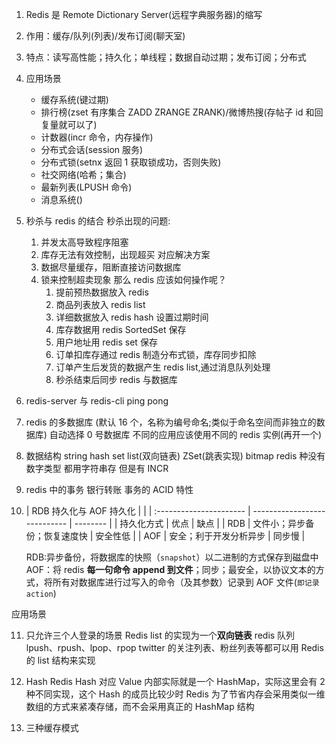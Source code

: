 1.  Redis 是 Remote Dictionary Server(远程字典服务器)的缩写
2.  作用：缓存/队列(列表)/发布订阅(聊天室)
3.  特点：读写高性能；持久化；单线程；数据自动过期；发布订阅；分布式
4.  应用场景
    - 缓存系统(键过期)
    - 排行榜(zset 有序集合 ZADD ZRANGE ZRANK)/微博热搜(存帖子 id 和回复量就可以了)
    - 计数器(incr 命令，内存操作)
    - 分布式会话(session 服务)
    - 分布式锁(setnx 返回 1 获取锁成功，否则失败)
    - 社交网络(哈希；集合)
    - 最新列表(LPUSH 命令)
    - 消息系统()
5.  秒杀与 redis 的结合
    秒杀出现的问题:
    1. 并发太高导致程序阻塞
    2. 库存无法有效控制，出现超买
       对应解决方案
    3. 数据尽量缓存，阻断直接访问数据库
    4. 锁来控制超卖现象
       那么 redis 应该如何操作呢？
       1. 提前预热数据放入 redis
       2. 商品列表放入 redis list
       3. 详细数据放入 redis hash 设置过期时间
       4. 库存数据用 redis SortedSet 保存
       5. 用户地址用 redis set 保存
       6. 订单扣库存通过 redis 制造分布式锁，库存同步扣除
       7. 订单产生后发货的数据产生 redis list,通过消息队列处理
       8. 秒杀结束后同步 redis 与数据库
6.  redis-server 与 redis-cli
    ping pong
7.  redis 的多数据库 (默认 16 个，名称为编号命名;类似于命名空间而非独立的数据库)
    自动选择 0 号数据库
    不同的应用应该使用不同的 redis 实例(再开一个)
8.  数据结构
    string hash set list(双向链表) ZSet(跳表实现) bitmap
    redis 种没有数字类型 都用字符串存 但是有 INCR
9.  redis 中的事务
    银行转账
    事务的 ACID 特性
10. | RDB 持久化与 AOF 持久化 |                              |
    | :---------------------- | ---------------------------- | -------- |
    | 持久化方式              | 优点                         | 缺点     |
    | RDB                     | 文件小；异步备份；恢复速度快 | 安全性低 |
    | AOF                     | 安全；利于开发分析异步       | 同步慢   |

    RDB:异步备份，将数据库的快照（`snapshot`）以二进制的方式保存到磁盘中
    AOF：将 redis **每一句命令 append 到文件**；同步；最安全，以协议文本的方式，将所有对数据库进行过写入的命令（及其参数）记录到 AOF 文件(`即记录 action`)

应用场景

11. 只允许三个人登录的场景
    Redis list 的实现为一个**双向链表**
    redis 队列
    lpush、rpush、lpop、rpop
    twitter 的关注列表、粉丝列表等都可以用 Redis 的 list 结构来实现
12. Hash
    Redis Hash 对应 Value 内部实际就是一个 HashMap，实际这里会有 2 种不同实现，这个 Hash 的成员比较少时 Redis 为了节省内存会采用类似一维数组的方式来紧凑存储，而不会采用真正的 HashMap 结构

13. 三种缓存模式
